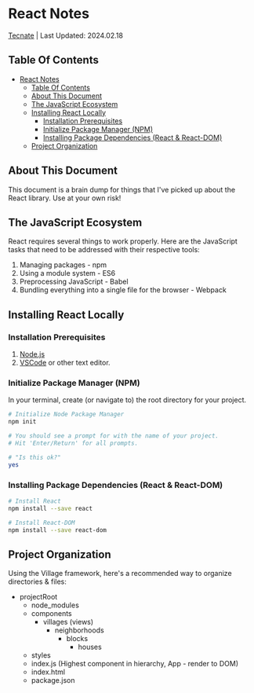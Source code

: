 # React Notes

<a href="https://tecnate.dev" target="_blank" rel="author">Tecnate</a> | Last Updated: 2024.02.18

## Table Of Contents

-   [React Notes](#react-notes)
    -   [Table Of Contents](#table-of-contents)
    -   [About This Document](#about-this-document)
    -   [The JavaScript Ecosystem](#the-javascript-ecosystem)
    -   [Installing React Locally](#installing-react-locally)
        -   [Installation Prerequisites](#installation-prerequisites)
        -   [Initialize Package Manager (NPM)](#initialize-package-manager-npm)
        -   [Installing Package Dependencies (React \& React-DOM)](#installing-package-dependencies-react--react-dom)
    -   [Project Organization](#project-organization)

## About This Document

This document is a brain dump for things that I've picked up about the React library. Use at your own risk!

## The JavaScript Ecosystem

React requires several things to work properly. Here are the JavaScript tasks that need to be addressed with their respective tools:

1. Managing packages - npm
2. Using a module system - ES6
3. Preprocessing JavaScript - Babel
4. Bundling everything into a single file for the browser - Webpack

## Installing React Locally

### Installation Prerequisites

1. [Node.js](https://nodejs.org/en/)
2. [VSCode](https://code.visualstudio.com/) or other text editor.

### Initialize Package Manager (NPM)

In your terminal, create (or navigate to) the root directory for your project.

```bash
# Initialize Node Package Manager
npm init

# You should see a prompt for with the name of your project.
# Hit 'Enter/Return' for all prompts.

# "Is this ok?"
yes
```

### Installing Package Dependencies (React & React-DOM)

```bash
# Install React
npm install --save react

# Install React-DOM
npm install --save react-dom
```

## Project Organization

Using the Village framework, here's a recommended way to organize directories & files:

-   projectRoot
    -   node_modules
    -   components
        -   villages (views)
            -   neighborhoods
                -   blocks
                    -   houses
    -   styles
    -   index.js (Highest component in hierarchy, App - render to DOM)
    -   index.html
    -   package.json
